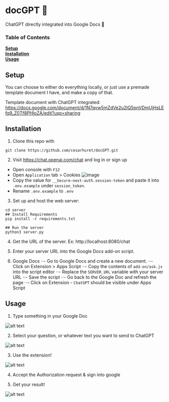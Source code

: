 # docGPT 📄
ChatGPT directly integrated into Google Docs 🤌

### Table of Contents
**[Setup](#setup)**<br>
**[Installation](#installation)**<br>
**[Usage](#usage)**<br>

## Setup

You can choose to either do everything locally, or just use a premade template document I have, and make a copy of that.

Template document with ChatGPT integrated: https://docs.google.com/document/d/1N7qvw5mZdVe2u2IQ5pnVDmUjHsLEfq9_Z0Tf8PHloZA/edit?usp=sharing

## Installation

1. Clone this repo with 

  ```
  git clone https://github.com/cesarhuret/docGPT.git
  ```

2. Visit https://chat.openai.com/chat and log in or sign up
  - Open console with `F12`
  - Open `Application` tab > Cookies
  ![image](https://user-images.githubusercontent.com/36258159/205494773-32ef651a-994d-435a-9f76-a26699935dac.png)
  - Copy the value for `__Secure-next-auth.session-token` and paste it into `.env.example` under `session_token`.
  - Rename `.env.example` to `.env`

3. Set up and host the web server: 

  ```
  cd server
  ## Install Requirements
  pip install -r requirements.txt

  ## Run the server
  python3 server.py
  ```

4. Get the URL of the server. Ex: http://localhost:8080/chat

5. Enter your server URL into the Google Docs add-on script. 

6. Google Docs
  ⋅⋅- Go to Google Docs and create a new document.
  ⋅⋅- Click on Extension > Apps Script
  ⋅⋅- Copy the contents of `add-on/ask.js` into the script editor
  ⋅⋅- Replace the `SERVER_URL` variable with your server URL
  ⋅⋅- Save the script
  ⋅⋅- Go back to the Google Doc and refresh the page
  ⋅⋅- Click on Extension - `ChatGPT` should be visible under Apps Script

## Usage

1. Type something in your Google Doc

  ![alt text](https://i.imgur.com/287n0U0l.png)
  
2. Select your question, or whatever text you want to send to ChatGPT
  
  ![alt text](https://i.imgur.com/62tfu0kl.png)

3. Use the extension! 

  ![alt text](https://i.imgur.com/g7w6Qgfl.png)

4. Accept the Authorization request & sign into google

5. Get your result!

  ![alt text](https://i.imgur.com/MEidlLYl.png)
